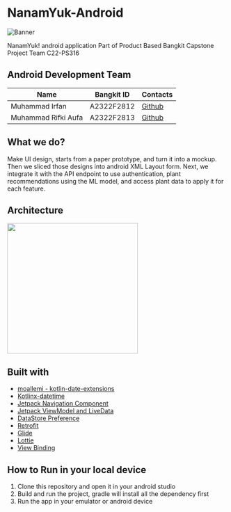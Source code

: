 # NanamYuk-Android
![Banner](https://user-images.githubusercontent.com/66265368/173265990-4be444e5-7333-46fb-bcd2-4afa33db5026.png)

NanamYuk! android application Part of Product Based Bangkit Capstone Project Team C22-PS316

## Android Development Team
|  Name | Bangkit ID | Contacts |
| ------------ | ------------ | ------------ |
| Muhammad Irfan | A2322F2812 | [Github](https://github.com/Irfan281)  |
| Muhammad Rifki Aufa | A2322F2813 | [Github](https://github.com/mrifkiaufa) |

## What we do?
Make UI design, starts from a paper prototype, and turn it into a mockup. Then we sliced those designs into android XML Layout form. Next, we integrate it with the API endpoint to use authentication, plant recommendations using the ML model, and access plant data to apply it for each feature.

## Architecture
<img src="https://user-images.githubusercontent.com/66265368/173266358-82eaaf68-98cd-4515-8890-0e5e94b8f3dc.png" width="300"/>

## Built with
- [moallemi - kotlin-date-extensions](https://github.com/moallemi/kotlin-date-extensions)
- [Kotlinx-datetime](https://github.com/Kotlin/kotlinx-datetime)
- [Jetpack Navigation Component](https://developer.android.com/guide/navigation)
- [Jetpack ViewModel and LiveData](https://developer.android.com/topic/libraries/architecture/viewmodel)
- [DataStore Preference](https://developer.android.com/topic/libraries/architecture/datastore)
- [Retrofit](https://square.github.io/retrofit/)
- [Glide](https://github.com/bumptech/glide)
- [Lottie](https://airbnb.io/lottie/)
- [View Binding](https://developer.android.com/topic/libraries/view-binding)

## How to Run in your local device

1. Clone this repository and open it in your android studio
2. Build and run the project, gradle will install all the dependency first
3. Run the app in your emulator or android device


